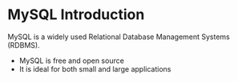 
# MySQL Introduction

MySQL is a widely used Relational Database Management Systems (RDBMS).

- MySQL is free and open source
- It is ideal for both small and large applications
